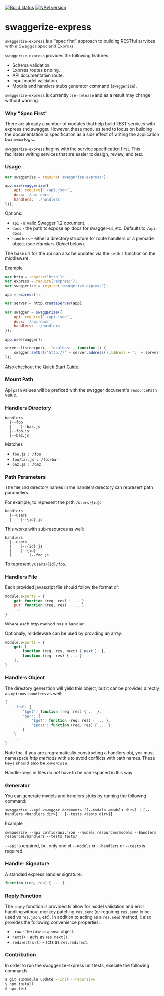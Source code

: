 [![Build Status](https://travis-ci.org/krakenjs/swaggerize-express.png)](https://travis-ci.org/krakenjs/swaggerize-express) [![NPM version](https://badge.fury.io/js/swaggerize-express.png)](http://badge.fury.io/js/swaggerize-express)

# swaggerize-express

`swaggerize-express` is a "spec first" approach to building RESTful services with a [Swagger spec](https://github.com/wordnik/swagger-spec/blob/master/versions/1.2.md)
and Express.

`swaggerize-express` provides the following features:

- Schema validation.
- Express routes binding.
- API documentation route.
- Input model validation.
- Models and handlers stubs generator command (`swaggerize`).

`swaggerize-express` is currently `pre-release` and as a result may change without warning.

### Why "Spec First"

There are already a number of modules that help build REST services with express and swagger. However,
these modules tend to focus on building the documentation or specification as a side effect of writing
the application business logic.

`swaggerize-express` begins with the service specification first. This facilitates writing services that
are easier to design, review, and test.

### Usage

```javascript
var swaggerize = require('swaggerize-express');

app.use(swaggerize({
    api: require('./api.json'),
    docs: '/api-docs',
    handlers: './handlers'
}));
```

Options:

- `api` - a valid Swagger 1.2 document.
- `docs` - the path to expose api docs for swagger-ui, etc. Defaults to `/api-docs`.
- `handlers` - either a directory structure for route handlers or a premade object (see *Handlers Object* below).

The base url for the api can also be updated via the `setUrl` function on the middleware.

Example:

```javascript
var http = require('http');
var express = require('express');
var swaggerize = require('swaggerize-express');

app = express();

var server = http.createServer(app);

var swagger = swaggerize({
    api: require('./api.json'),
    docs: '/api-docs',
    handlers: './handlers'
});

app.use(swagger);

server.listen(port, 'localhost', function () {
    swagger.setUrl('http://' + server.address().address + ':' + server.address().port);
});
```

Also checkout the [Quick Start Guide](QUICKSTART.md).

### Mount Path

Api `path` values will be prefixed with the swagger document's `resourcePath` value.

### Handlers Directory

```
handlers
  |--foo
  |    |--bar.js
  |--foo.js
  |--baz.js
```

Matches:

- `foo.js : /foo`
- `foo/bar.js : /foo/bar`
- `baz.js : /baz`

### Path Parameters

The file and directory names in the handlers directory can represent path parameters.

For example, to represent the path `/users/{id}`:

```shell
handlers
  |--users
  |    |--{id}.js
```

This works with sub-resources as well:

```shell
handlers
  |--users
  |    |--{id}.js
  |    |--{id}
  |        |--foo.js
```

To represent `/users/{id}/foo`.

### Handlers File

Each provided javascript file should follow the format of:

```javascript
module.exports = {
    get: function (req, res) { ... },
    put: function (req, res) { ... },
    ...
}
```

Where each http method has a handler.

Optionally, middleware can be used by providing an array:

```javascript
module.exports = {
    get: [
        function (req, res, next) { next(); },
        function (req, res) { ... }
    ],
}
```

### Handlers Object

The directory generation will yield this object, but it can be provided directly as `options.handlers` as well:

```javascript
{
    'foo': {
        '$get': function (req, res) { ... },
        'bar': {
            '$get': function (req, res) { ... },
            '$post': function (req, res) { ... }
        }
    }
    ...
}
```

Note that if you are programatically constructing a handlers obj, you must namespace *http methods* with `$` to
avoid conflicts with path names. These keys should also be *lowercase*.

Handler keys in files do *not* have to be namespaced in this way.

### Generator

You can generate models and handlers stubs by running the following command:

```shell
swaggerize --api <swagger document> [[--models <models dir>] | [--handlers <handlers dir>] | [--tests <tests dir>]]
```

Example:

```shell
swaggerize --api config/api.json --models resources/models --handlers resources/handlers --tests tests/
```

`--api` is required, but only one of `--models` or `--handlers` or `--tests` is required.

### Handler Signature

A standard express handler signature:

```javascript
function (req, res) { ... }
```

### Reply Function

The `reply` function is provided to allow for model validation and error handling without monkey patching `res.send`
(or requiring `res.send` to be used vs `res.json`, etc). In addition to acting as a `res.send` method, it also provides
the following convenience properties:

- `_raw` - the raw `response` object.
- `next()` - acts as `res.next()`.
- `redirect(url)` - acts as `res.redirect`.

### Contribution

In order to run the swaggerize-express unit tests, execute the following commands:

```bash
$ git submodule update --init --recursive
$ npm install
$ npm test
```
